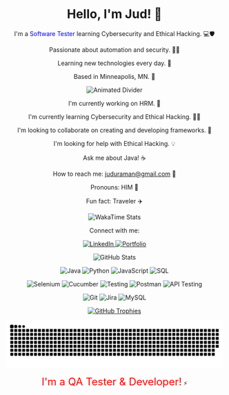 <div align="center">
  <h1>Hello, I'm Jud! 👋</h1>
</div>

<p align="center">
  I'm a <span style="color:blue;">Software Tester</span> learning Cybersecurity and Ethical Hacking. 💻🛡️
</p>

<p align="center">
  Passionate about automation and security. 🤖🔐
</p>

<p align="center">
  Learning new technologies every day. 🚀
</p>

<p align="center">
  Based in Minneapolis, MN. 📍
</p>

<p align="center">
  <img src="https://media.giphy.com/media/l41Yw7437ttb8b7j5e/giphy.gif" width="400" alt="Animated Divider" />
</p>

<p align="center">
  I'm currently working on HRM. 💼
</p>

<p align="center">
  I'm currently learning Cybersecurity and Ethical Hacking. 🕵️‍♂️
</p>

<p align="center">
  I'm looking to collaborate on creating and developing frameworks. 🤝
</p>

<p align="center">
  I'm looking for help with Ethical Hacking. 💡
</p>

<p align="center">
  Ask me about Java! ☕
</p>

<p align="center">
  How to reach me: <a href="mailto:juduraman@gmail.com">juduraman@gmail.com</a> 📧
</p>

<p align="center">
  Pronouns: HIM 👨
</p>

<p align="center">
  Fun fact: Traveler ✈️
</p>

<p align="center">
  <img src="https://wakatime.com/badge/user/YOUR_WAKATIME_USER_ID.svg" alt="WakaTime Stats" />
</p>

<p align="center">
  Connect with me:
</p>

<p align="center">
  <a href="https://www.linkedin.com/in/jud-ahmed/">
    <img src="https://img.shields.io/badge/LinkedIn-blue?style=for-the-badge&logo=linkedin&logoColor=white" alt="LinkedIn" />
  </a>
  <a href="https://jud-ahmed.com/">
    <img src="https://img.shields.io/badge/Portfolio-ff69b4?style=for-the-badge&logo=portfolio&logoColor=white" alt="Portfolio" />
  </a>
</p>

<p align="center">
  <img src="https://github-readme-stats.vercel.app/api?username=jud-ahmed&show_icons=true&theme=radical" alt="GitHub Stats" />
</p>

<p align="center">
  <img src="https://img.shields.io/badge/Java-ED8B00?style=for-the-badge&logo=java&logoColor=white" alt="Java" />
  <img src="https://img.shields.io/badge/Python-3776AB?style=for-the-badge&logo=python&logoColor=white" alt="Python" />
  <img src="https://img.shields.io/badge/JavaScript-F7DF1E?style=for-the-badge&logo=javascript&logoColor=black" alt="JavaScript" />
  <img src="https://img.shields.io/badge/SQL-4479A1?style=for-the-badge&logo=sql&logoColor=white" alt="SQL" />
</p>

<p align="center">
  <img src="https://img.shields.io/badge/Selenium-43802A?style=for-the-badge&logo=selenium&logoColor=white" alt="Selenium" />
  <img src="https://img.shields.io/badge/Cucumber-239506?style=for-the-badge&logo=cucumber&logoColor=white" alt="Cucumber" />
  <img src="https://img.shields.io/badge/Testing-FFC637?style=for-the-badge&logo=testing&logoColor=white" alt="Testing" />
  <img src="https://img.shields.io/badge/Postman-FF6C37?style=for-the-badge&logo=postman&logoColor=white" alt="Postman" />
  <img src="https://img.shields.io/badge/API%20Testing-8B57C7?style=for-the-badge&logo=api&logoColor=white" alt="API Testing" />
</p>

<p align="center">
  <img src="https://img.shields.io/badge/Git-F05032?style=for-the-badge&logo=git&logoColor=white" alt="Git" />
  <img src="https://img.shields.io/badge/Jira-0052CC?style=for-the-badge&logo=jira&logoColor=white" alt="Jira" />
  <img src="https://img.shields.io/badge/MySQL-4479A1?style=for-the-badge&logo=mysql&logoColor=white" alt="MySQL" />
</p>

<p align="center">
  <a href="https://github.com/anuraghazra/github-readme-stats">
    <img src="https://github-profile-trophy.vercel.app/?username=jud-ahmed&theme=radical" alt="GitHub Trophies" />
  </a>
</p>

<p align="center">
  <img src="dist/snake.svg" alt="My Snake Animation" />
</p>

<p align="center">
  <span style="color:red; font-size:24px;">I'm a QA Tester & Developer!</span> <blink>⚡</blink>
</p>
